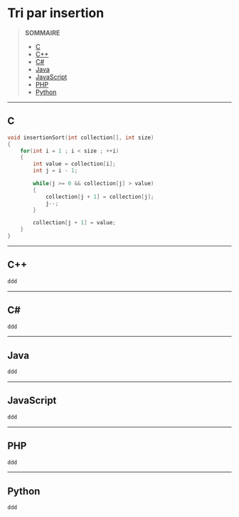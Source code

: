 # Tri par insertion

> **SOMMAIRE**
> + [C](#c)
> + [C++](#c-1)
> + [C#](#c-2)
> + [Java](#java)
> + [JavaScript](#javascript)
> + [PHP](#php)
> + [Python](#python)

---

## C

```c
void insertionSort(int collection[], int size)
{
    for(int i = 1 ; i < size ; ++i)
    {
        int value = collection[i];
        int j = i - 1;

        while(j >= 0 && collection[j] > value)
        {
            collection[j + 1] = collection[j];
            j--;
        }

        collection[j + 1] = value;
    }
}
```

---

## C++

```cpp
ddd
```

---

## C#

```csharp
ddd
```

---

## Java

```java
ddd
```

---

## JavaScript

```js
ddd
```

---

## PHP

```php
ddd
```

---

## Python

```python
ddd
```
